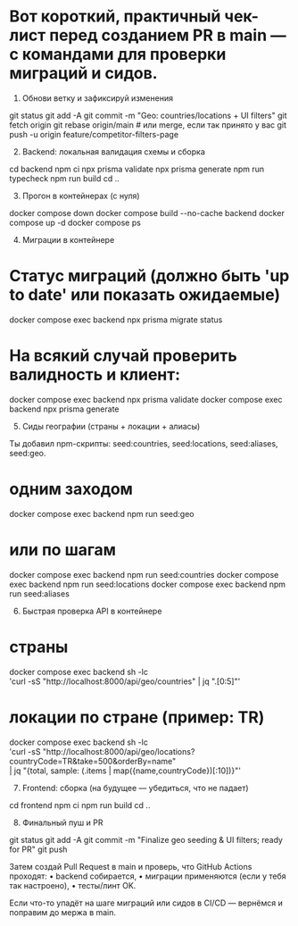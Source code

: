 # Вот короткий, практичный чек-лист перед созданием PR в main — с командами для проверки миграций и сидов.

1) Обнови ветку и зафиксируй изменения

git status
git add -A
git commit -m "Geo: countries/locations + UI filters"
git fetch origin
git rebase origin/main   # или merge, если так принято у вас
git push -u origin feature/competitor-filters-page

2) Backend: локальная валидация схемы и сборка

cd backend
npm ci
npx prisma validate
npx prisma generate
npm run typecheck
npm run build
cd ..

3) Прогон в контейнерах (с нуля)

docker compose down
docker compose build --no-cache backend
docker compose up -d
docker compose ps

4) Миграции в контейнере

# Статус миграций (должно быть 'up to date' или показать ожидаемые)
docker compose exec backend npx prisma migrate status

# На всякий случай проверить валидность и клиент:
docker compose exec backend npx prisma validate
docker compose exec backend npx prisma generate

5) Сиды географии (страны + локации + алиасы)

Ты добавил npm-скрипты: seed:countries, seed:locations, seed:aliases, seed:geo.

# одним заходом
docker compose exec backend npm run seed:geo

# или по шагам
docker compose exec backend npm run seed:countries
docker compose exec backend npm run seed:locations
docker compose exec backend npm run seed:aliases

6) Быстрая проверка API в контейнере

# страны
docker compose exec backend sh -lc \
  'curl -sS "http://localhost:8000/api/geo/countries" | jq ".[0:5]"'

# локации по стране (пример: TR)
docker compose exec backend sh -lc \
  'curl -sS "http://localhost:8000/api/geo/locations?countryCode=TR&take=500&orderBy=name" \
   | jq "{total, sample: (.items | map({name,countryCode})[:10])}"'

7) Frontend: сборка (на будущее — убедиться, что не падает)

cd frontend
npm ci
npm run build
cd ..

8) Финальный пуш и PR

git status
git add -A
git commit -m "Finalize geo seeding & UI filters; ready for PR"
git push

Затем создай Pull Request в main и проверь, что GitHub Actions проходят:
	•	backend собирается,
	•	миграции применяются (если у тебя так настроено),
	•	тесты/линт OK.

Если что-то упадёт на шаге миграций или сидов в CI/CD — вернёмся и поправим до мержа в main.